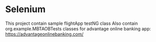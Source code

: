 # Selenium
This project contain sample flightApp testNG class
Also contain org.example.MBTAOBTests classes for advantage online banking app: https://advantageonlinebanking.com/
